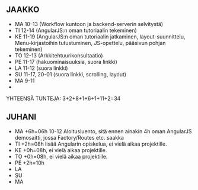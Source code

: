 ## JAAKKO

* MA 10-13 (Workflow kuntoon ja backend-serverin selvitystä)
* TI 12-14 (AngularJS:n oman tutoriaalin tekeminen)
* KE 11-19 (AngularJS:n oman tutoriaalin jatkaminen, layout-suunnittelu, Menu-kirjastoihin tutustuminen, JS-opettelu, pääsivun pohjan tekeminen)
* TO 12-13 (Arkkitehtuurikonsultaatio)
* PE 11-17 (hakuominaisuuksia, suora linkki)
* LA 11-12 (suora linkki)
* SU 11-17, 20-01 (suora linkki, scrolling, layout)
* MA 9-11
* 
YHTEENSÄ TUNTEJA: 3+2+8+1+6+1+11+2=34

## JUHANI

* MA +6h=06h 10-12 Aloitusluento, sitä ennen ainakin 4h oman AngularJS demosaitti, jossa Factory/Routes etc. saakka
* TI +2h=08h lisää Angularin opiskelua, ei vielä aikaa projektille.
* KE +0h=08h, ei vielä aikaa projektille.
* TO +0h=08h, ei vielä aikaa projektille.
* PE +2h=10h
* LA
* SU
* MA
